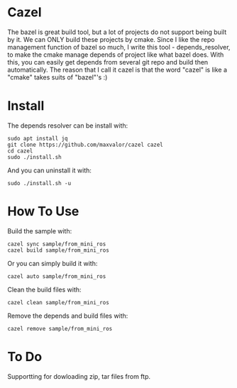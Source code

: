 # Cazel
The bazel is great build tool, but a lot of projects do not support being built by it. We can ONLY build these projects by cmake. Since I like the repo management function of bazel so much, I write this tool - depends_resolver, to make the cmake manage depends of project like what bazel does. With this, you can easily get depends from several git repo and build then automatically. The reason that I call it cazel is that the word "cazel" is like a "cmake" takes suits of "bazel"'s :)

# Install
The depends resolver can be install with:

    sudo apt install jq
    git clone https://github.com/maxvalor/cazel cazel
    cd cazel
    sudo ./install.sh

And you can uninstall it with:

    sudo ./install.sh -u

# How To Use
Build the sample with:

    cazel sync sample/from_mini_ros
    cazel build sample/from_mini_ros

Or you can simply build it with:

    cazel auto sample/from_mini_ros

Clean the build files with:

    cazel clean sample/from_mini_ros

Remove the depends and build files with:

    cazel remove sample/from_mini_ros

# To Do
Supportting for dowloading zip, tar files from ftp.
